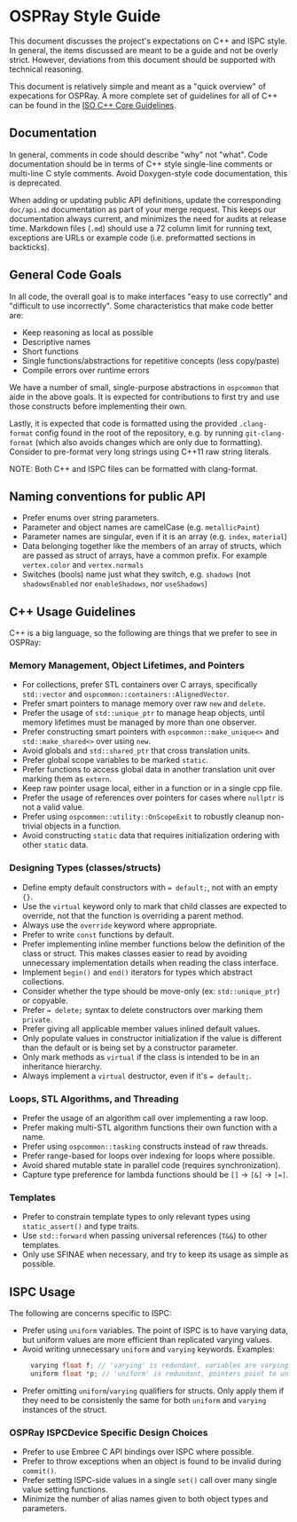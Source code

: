 # OSPRay Style Guide

This document discusses the project's expectations on C++ and ISPC
style. In general, the items discussed are meant to be a guide and not
be overly strict. However, deviations from this document should be
supported with technical reasoning.

This document is relatively simple and meant as a "quick overview" of
expecations for OSPRay. A more complete set of guidelines for all of C++
can be found in the [ISO C++ Core
Guidelines](https://github.com/isocpp/CppCoreGuidelines/blob/master/CppCoreGuidelines.md).

## Documentation

In general, comments in code should describe "why" not "what". Code
documentation should be in terms of C++ style single-line comments or
multi-line C style comments. Avoid Doxygen-style code documentation,
this is deprecated.

When adding or updating public API definitions, update the corresponding
`doc/api.md` documentation as part of your merge request. This keeps our
documentation always current, and minimizes the need for audits at
release time. Markdown files (`.md`) should use a 72 column limit for
running text, exceptions are URLs or example code (i.e. preformatted
sections in backticks).

## General Code Goals

In all code, the overall goal is to make interfaces "easy to use
correctly" and "difficult to use incorrectly". Some characteristics that
make code better are:

- Keep reasoning as local as possible
- Descriptive names
- Short functions
- Single functions/abstractions for repetitive concepts (less
  copy/paste)
- Compile errors over runtime errors

We have a number of small, single-purpose abstractions in `ospcommon`
that aide in the above goals. It is expected for contributions to first
try and use those constructs before implementing their own.

Lastly, it is expected that code is formatted using the provided
`.clang-format` config found in the root of the repository, e.g. by
running `git-clang-format` (which also avoids changes which are only due
to formatting). Consider to pre-format very long strings using C++11 raw
string literals.

NOTE: Both C++ and ISPC files can be formatted with clang-format.

## Naming conventions for public API

- Prefer enums over string parameters.
- Parameter and object names are camelCase (e.g. `metallicPaint`)
- Parameter names are singular, even if it is an array (e.g. `index`,
  `material`)
- Data belonging together like the members of an array of structs, which
  are passed as struct of arrays, have a common prefix. For example
  `vertex.color` and `vertex.normals`
- Switches (bools) name just what they switch, e.g. `shadows` (not
  `shadowsEnabled` nor `enableShadows`, nor `useShadows`)

## C++ Usage Guidelines

C++ is a big language, so the following are things that we prefer to see
in OSPRay:

### Memory Management, Object Lifetimes, and Pointers

- For collections, prefer STL containers over C arrays, specifically
  `std::vector` and `ospcommon::containers::AlignedVector`.
- Prefer smart pointers to manage memory over raw `new` and `delete`.
- Prefer the usage of `std::unique_ptr` to manage heap objects, until
  memory lifetimes must be managed by more than one observer.
- Prefer constructing smart pointers with `ospcommon::make_unique<>` and
  `std::make_shared<>` over using `new`.
- Avoid globals and `std::shared_ptr` that cross translation units.
- Prefer global scope variables to be marked `static`.
- Prefer functions to access global data in another translation unit
  over marking them as `extern`.
- Keep raw pointer usage local, either in a function or in a single cpp
  file.
- Prefer the usage of references over pointers for cases where `nullptr`
  is not a valid value.
- Prefer using `ospcommon::utility::OnScopeExit` to robustly cleanup
  non-trivial objects in a function.
- Avoid constructing `static` data that requires initialization ordering
  with other `static` data.

### Designing Types (classes/structs)

- Define empty default constructors with `= default;`, not with an empty
  `{}`.
- Use the `virtual` keyword only to mark that child classes are expected
  to override, not that the function is overriding a parent method.
- Always use the `override` keyword where appropriate.
- Prefer to write `const` functions by default.
- Prefer implementing inline member functions below the definition of
  the class or struct. This makes classes easier to read by avoiding
  unnecessary implementation details when reading the class interface.
- Implement `begin()` and `end()` iterators for types which abstract
  collections.
- Consider whether the type should be move-only (ex: `std::unique_ptr`)
  or copyable.
- Prefer `= delete;` syntax to delete constructors over marking them
  `private`.
- Prefer giving all applicable member values inlined default values.
- Only populate values in constructor initialization if the value is
  different than the default or is being set by a constructor parameter.
- Only mark methods as `virtual` if the class is intended to be in an
  inheritance hierarchy.
- Always implement a `virtual` destructor, even if it's `= default;`.

### Loops, STL Algorithms, and Threading

- Prefer the usage of an algorithm call over implementing a raw loop.
- Prefer making multi-STL algorithm functions their own function with a
  name.
- Prefer using `ospcommon::tasking` constructs instead of raw threads.
- Prefer range-based for loops over indexing for loops where possible.
- Avoid shared mutable state in parallel code (requires
  synchronization).
- Capture type preference for lambda functions should be `[]` &rarr;
  `[&]` &rarr; `[=]`.

### Templates

- Prefer to constrain template types to only relevant types using
  `static_assert()` and type traits.
- Use `std::forward` when passing universal references (`T&&`) to other
  templates.
- Only use SFINAE when necessary, and try to keep its usage as simple as
  possible.

## ISPC Usage

The following are concerns specific to ISPC:

- Prefer using `uniform` variables. The point of ISPC is to have varying
  data, but uniform values are more efficient than replicated varying
  values.
- Avoid writing unnecessary `uniform` and `varying` keywords. Examples:
  ```cpp
    varying float f; // 'varying' is redundant, variables are varying by default
    uniform float *p; // 'uniform' is redundant, pointers point to uniform by default
  ```
- Prefer omitting `uniform`/`varying` qualifiers for structs. Only apply
  them if they need to be consistenly the same for both `uniform` and
  `varying` instances of the struct.

### OSPRay ISPCDevice Specific Design Choices

- Prefer to use Embree C API bindings over ISPC where possible.
- Prefer to throw exceptions when an object is found to be invalid
  during `commit()`.
- Prefer setting ISPC-side values in a single `set()` call over many
  single value setting functions.
- Minimize the number of alias names given to both object types and
  parameters.
